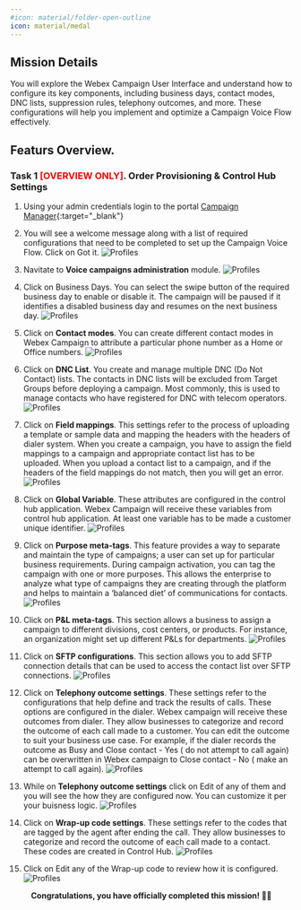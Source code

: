 ```yaml
---
#icon: material/folder-open-outline
icon: material/medal
---
```


## Mission Details

You will explore the Webex Campaign User Interface and understand how to configure its key components, including business days, contact modes, DNC lists, suppression rules, telephony outcomes, and more. These configurations will help you implement and optimize a Campaign Voice Flow effectively.

## Featurs Overview.

### Task 1 <span style="color: red;">[OVERVIEW ONLY]</span>. Order Provisioning & Control Hub Settings

1. Using your admin credentials login to the portal  [Campaign Manager](https://traininglab.wxcc.webexcampaign.us/nextgen/){:target="_blank"}

2. You will see a welcome message along with a list of required configurations that need to be completed to set up the Campaign Voice Flow. Click on Got it. 
   ![Profiles](../graphics/Lab1_AI_Agent/7.1.png) 

3. Navitate to **Voice campaigns administration** module.
   ![Profiles](../graphics/Lab1_AI_Agent/7.2.png) 

4. Click on Business Days. You can select the swipe button of the required business day to enable or disable it. The campaign will be paused if it identifies a disabled business day and resumes on the next business day.
   ![Profiles](../graphics/Lab1_AI_Agent/7.3.png) 

5. Click on **Contact modes**. You can create different contact modes in Webex Campaign to attribute a particular phone number as a Home or Office numbers.
   ![Profiles](../graphics/Lab1_AI_Agent/7.4.png) 

6. Click on **DNC List**. You create and manage multiple DNC (Do Not Contact) lists. The contacts in DNC lists will be excluded from Target Groups before deploying a campaign. Most commonly, this is used to manage contacts who have registered for DNC with telecom operators.
   ![Profiles](../graphics/Lab1_AI_Agent/7.5.png) 

7. Click on **Field mappings**. This settings refer to the process of uploading a template or sample data and mapping the headers with the headers of dialer system. When you create a campaign, you have to assign the field mappings to a campaign and appropriate contact list has to be uploaded. When you upload a contact list to a campaign, and if the headers of the field mappings do not match, then you will get an error.
   ![Profiles](../graphics/Lab1_AI_Agent/7.6.png) 

8. Click on **Global Variable**. These attributes are configured in the control hub application. Webex Campaign will receive these variables from control hub application. At least one variable has to be made a customer unique identifier.
   ![Profiles](../graphics/Lab1_AI_Agent/7.7.png) 

9. Click on **Purpose meta-tags**. This feature provides a way to separate and maintain the type of campaigns; a user can set up for particular business requirements. During campaign activation, you can tag the campaign with one or more purposes. This allows the enterprise to analyze what type of campaigns they are creating through the platform and helps to maintain a ‘balanced diet’ of communications for contacts.
   ![Profiles](../graphics/Lab1_AI_Agent/7.8.png) 

10. Click on **P&L meta-tags**. This section allows a business to assign a campaign to different divisions, cost centers, or products. For instance, an organization might set up different P&Ls for departments.
   ![Profiles](../graphics/Lab1_AI_Agent/7.9.png) 

11. Click on **SFTP configurations**. This section allows you to add SFTP connection details that can be used to access the contact list over SFTP connections.
   ![Profiles](../graphics/Lab1_AI_Agent/7.10.png) 

12. Click on **Telephony outcome settings**. These settings refer to the configurations that help define and track the results of calls. These options are configured in the dialer. Webex campaign will receive these outcomes from dialer. They allow businesses to categorize and record the outcome of each call made to a customer. You can edit the outcome to suit your business use case. For example, if the dialer records the outcome as Busy and Close contact - Yes ( do not attempt to call again) can be overwritten in Webex campaign to Close contact - No ( make an attempt to call again).
   ![Profiles](../graphics/Lab1_AI_Agent/7.11.png)

13. While on **Telephony outcome settings** click on Edit of any of them and you will see the how they are configured now. You can customize it per your buisness logic. 
   ![Profiles](../graphics/Lab1_AI_Agent/7.12.png)

14. Click on **Wrap-up code settings**. These settings refer to the codes that are tagged by the agent after ending the call. They allow businesses to categorize and record the outcome of each call made to a contact. These codes are created in Control Hub.
   ![Profiles](../graphics/Lab1_AI_Agent/7.13.png)

15. Click on Edit any of the Wrap-up code to review how it is configured. 
   ![Profiles](../graphics/Lab1_AI_Agent/7.13.png)

<p style="text-align:center"><strong>Congratulations, you have officially completed this mission! 🎉🎉 </strong></p>